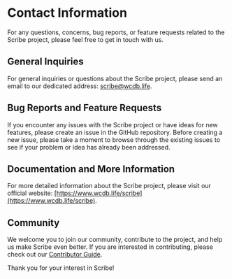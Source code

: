 # Contact Information

For any questions, concerns, bug reports, or feature requests related to the
Scribe project, please feel free to get in touch with us.

## General Inquiries

For general inquiries or questions about the Scribe project, please send an
email to our dedicated address: [scribe@wcdb.life](mailto:scribe@wcdb.life).

## Bug Reports and Feature Requests

If you encounter any issues with the Scribe project or have ideas for new
features, please create an issue in the GitHub repository. Before creating a new
issue, please take a moment to browse through the existing issues to see if your
problem or idea has already been addressed.

## Documentation and More Information

For more detailed information about the Scribe project, please visit our
official website: [https://www.wcdb.life/scribe](https://www.wcdb.life/scribe).

## Community

We welcome you to join our community, contribute to the project, and help us
make Scribe even better. If you are interested in contributing, please check out
our [Contributor Guide](CONTRIBUTING.md).

Thank you for your interest in Scribe!
